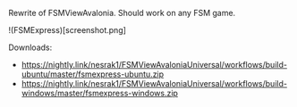 Rewrite of FSMViewAvalonia. Should work on any FSM game.

!(FSMExpress)[screenshot.png]

Downloads:

- https://nightly.link/nesrak1/FSMViewAvaloniaUniversal/workflows/build-ubuntu/master/fsmexpress-ubuntu.zip
- https://nightly.link/nesrak1/FSMViewAvaloniaUniversal/workflows/build-windows/master/fsmexpress-windows.zip
